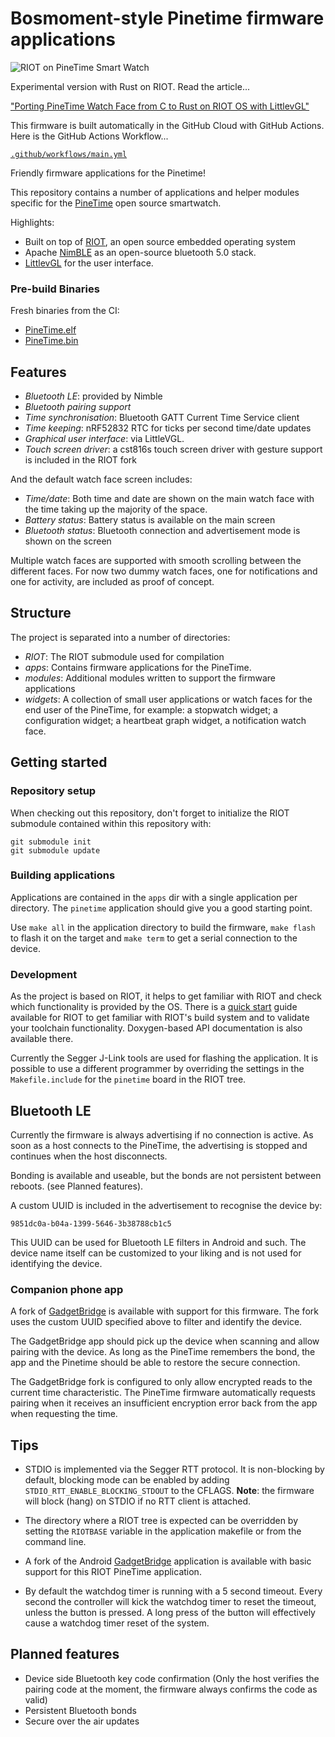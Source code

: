 # Bosmoment-style Pinetime firmware applications

![RIOT on PineTime Smart Watch](https://lupyuen.github.io/images/pinetime-riot.jpg)

Experimental version with Rust on RIOT. Read the article...

["Porting PineTime Watch Face from C to Rust on RIOT OS with LittlevGL"](https://lupyuen.github.io/pinetime-rust-riot/articles/watch_face)

This firmware is built automatically in the GitHub Cloud with GitHub Actions. Here is the GitHub Actions Workflow...

[`.github/workflows/main.yml`](.github/workflows/main.yml)

Friendly firmware applications for the Pinetime!

This repository contains a number of applications and helper modules specific
for the [PineTime] open source smartwatch. 

Highlights:

- Built on top of [RIOT], an open source embedded operating system
- Apache [NimBLE] as an open-source bluetooth 5.0 stack.
- [LittlevGL] for the user interface.

### Pre-build Binaries

Fresh binaries from the CI:

- [PineTime.elf](https://api.cirrus-ci.com/v1/artifact/github/bosmoment/PineTime-apps/build/binaries/PineTime.elf)
- [PineTime.bin](https://api.cirrus-ci.com/v1/artifact/github/bosmoment/PineTime-apps/build/binaries/PineTime.bin)

## Features

- *Bluetooth LE*: provided by Nimble
- *Bluetooth pairing support*
- *Time synchronisation*: Bluetooth GATT Current Time Service client
- *Time keeping*: nRF52832 RTC for ticks per second time/date updates
- *Graphical user interface*: via LittleVGL.
- *Touch screen driver*: a cst816s touch screen driver with gesture support is included in the RIOT fork

And the default watch face screen includes:
- *Time/date*: Both time and date are shown on the main watch face with the
               time taking up the majority of the space.
- *Battery status*: Battery status is available on the main screen
- *Bluetooth status*: Bluetooth connection and advertisement mode is shown on
                      the screen

Multiple watch faces are supported with smooth scrolling between the different
faces. For now two dummy watch faces, one for notifications and one for
activity, are included as proof of concept.

## Structure

The project is separated into a number of directories:

- *RIOT*: The RIOT submodule used for compilation
- *apps*: Contains firmware applications for the PineTime.
- *modules*: Additional modules written to support the firmware applications
- *widgets*: A collection of small user applications or watch faces for the end
  user of the PineTime, for example: a stopwatch widget; a configuration
  widget; a heartbeat graph widget, a notification watch face.

## Getting started

### Repository setup

When checking out this repository, don't forget to initialize the RIOT submodule
contained within this repository with:

```Shellsession
git submodule init
git submodule update
```

### Building applications

Applications are contained in the `apps` dir with a single application per
directory. The `pinetime` application should give you a good starting point.

Use `make all` in the application directory to build the firmware, `make flash`
to flash it on the target and `make term` to get a serial connection to the
device. 

### Development

As the project is based on RIOT, it helps to get familiar with RIOT and check
which functionality is provided by the OS.
There is a [quick start] guide available for RIOT to get familiar with RIOT's
build system and to validate your toolchain functionality. Doxygen-based API
documentation is also available there.

Currently the Segger J-Link tools are used for flashing the application. It is
possible to use a different programmer by overriding the settings in the
`Makefile.include` for the `pinetime` board in the RIOT tree. 

## Bluetooth LE

Currently the firmware is always advertising if no connection is active. As
soon as a host connects to the PineTime, the advertising is stopped and
continues when the host disconnects.

Bonding is available and useable, but the bonds are not persistent between
reboots. (see Planned features).

A custom UUID is included in the advertisement to recognise the device by:
```
9851dc0a-b04a-1399-5646-3b38788cb1c5
```

This UUID can be used for Bluetooth LE filters in Android and such. The device
name itself can be customized to your liking and is not used for identifying the
device.

### Companion phone app

A fork of [GadgetBridge] is available with support for this firmware. The fork
uses the custom UUID specified above to filter and identify the device.

The GadgetBridge app should pick up the device when scanning and allow pairing
with the device. As long as the PineTime remembers the bond, the app and the
Pinetime should be able to restore the secure connection.

The GadgetBridge fork is configured to only allow encrypted reads to the current
time characteristic. The PineTime firmware automatically requests pairing when 
it receives an insufficient encryption error back from the app when requesting
the time.

## Tips

- STDIO is implemented via the Segger RTT protocol. It is non-blocking by
  default, blocking mode can be enabled by adding
  `STDIO_RTT_ENABLE_BLOCKING_STDOUT` to the CFLAGS. **Note**: the firmware will
  block (hang) on STDIO if no RTT client is attached.

- The directory where a RIOT tree is expected can be overridden by setting the
  `RIOTBASE` variable in the application makefile or from the command line.

- A fork of the Android [GadgetBridge] application is available with basic
  support for this RIOT PineTime application.

- By default the watchdog timer is running with a 5 second timeout. Every second
  the controller will kick the watchdog timer to reset the timeout, unless the
  button is pressed. A long press of the button will effectively cause a
  watchdog timer reset of the system.

## Planned features

- Device side Bluetooth key code confirmation (Only the host verifies the
  pairing code at the moment, the firmware always confirms the code as valid)
- Persistent Bluetooth bonds
- Secure over the air updates

[PineTIme]: https://www.pine64.org/pinetime/
[RIOT]: https://github.com/RIOT-os/RIOT/
[NimBLE]: https://github.com/apache/mynewt-nimble
[LittleVGL]: https://github.com/littlevgl/lvgl
[quick start]: https://doc.riot-os.org/index.html#the-quickest-start
[GadgetBridge]: https://codeberg.org/bergzand/Gadgetbridge/src/branch/riotwatch/initial

